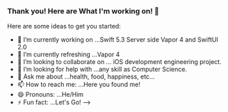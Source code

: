 ### Thank you! Here are What I'm working on! 👋

Here are some ideas to get you started:

- 🔭 I’m currently working on ...Swift 5.3 Server side Vapor 4 and SwiftUI 2.0
- 🌱 I’m currently refreshing ...Vapor 4
- 👯 I’m looking to collaborate on ... iOS development engineering project.
- 🤔 I’m looking for help with ...any skill as Computer Science.
- 💬 Ask me about ...health, food, happiness, etc...
- 📫 How to reach me: ...Here you found me!
- 😄 Pronouns: ...He/Him
- ⚡ Fun fact: ...Let's Go!
-->
